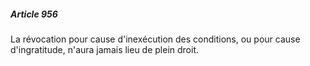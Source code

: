 ##### Article 956

La révocation pour cause d'inexécution des conditions, ou pour cause d'ingratitude, n'aura jamais lieu de plein droit.

